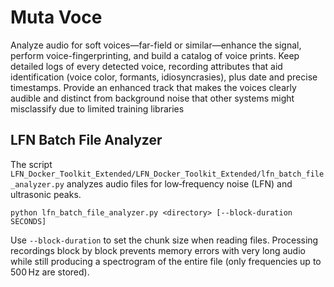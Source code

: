 # Muta Voce
Analyze audio for soft voices—far-field or similar—enhance the signal, perform voice-fingerprinting, and build a catalog of voice prints. Keep detailed logs of every detected voice, recording attributes that aid identification (voice color, formants, idiosyncrasies), plus date and precise timestamps. Provide an enhanced track that makes the voices clearly audible and distinct from background noise that other systems might misclassify due to limited training libraries

## LFN Batch File Analyzer

The script `LFN_Docker_Toolkit_Extended/LFN_Docker_Toolkit_Extended/lfn_batch_file_analyzer.py`
analyzes audio files for low‑frequency noise (LFN) and ultrasonic peaks.

```
python lfn_batch_file_analyzer.py <directory> [--block-duration SECONDS]
```

Use `--block-duration` to set the chunk size when reading files. Processing
recordings block by block prevents memory errors with very long audio while still
producing a spectrogram of the entire file (only frequencies up to 500 Hz are
stored).
